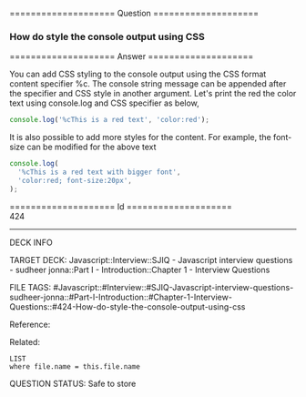 ==================== Question ====================  

### How do style the console output using CSS  

==================== Answer ====================  

You can add CSS styling to the console output using the CSS format content
specifier %c. The console string message can be appended after the specifier and
CSS style in another argument. Let's print the red the color text using
console.log and CSS specifier as below,

```js
console.log('%cThis is a red text', 'color:red');
```

It is also possible to add more styles for the content. For example, the
font-size can be modified for the above text

```js
console.log(
  '%cThis is a red text with bigger font',
  'color:red; font-size:20px',
);
```

==================== Id ====================  
424
<!--ID: 1707879805933-->

---

DECK INFO

TARGET DECK: Javascript::Interview::SJIQ - Javascript interview questions - sudheer jonna::Part I - Introduction::Chapter 1 - Interview Questions

FILE TAGS: #Javascript::#Interview::#SJIQ-Javascript-interview-questions-sudheer-jonna::#Part-I-Introduction::#Chapter-1-Interview-Questions::#424-How-do-style-the-console-output-using-css

Reference:

Related:

```dataview
LIST
where file.name = this.file.name
```
QUESTION STATUS: Safe to store
